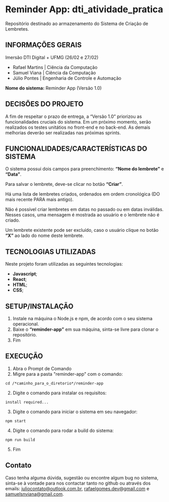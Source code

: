 # Reminder App: dti_atividade_pratica
Repositório destinado ao armazenamento do Sistema de Criação de Lembretes.

## INFORMAÇÕES GERAIS
Imersão DTI Digital + UFMG (26/02 e 27/02)
- Rafael Martins | Ciência da Computação
- Samuel Viana | Ciência da Computação
- Júlio Pontes | Engenharia de Controle e Automação


**Nome do sistema:** Reminder App (Versão 1.0)


## DECISÕES DO PROJETO
A fim de respeitar o prazo de entrega, a “Versão 1.0” priorizou as funcionalidades cruciais do sistema.
Em um próximo momento, serão realizados os testes unitátios no front-end e no back-end.
As demais melhorias deverão ser realizadas nas próximas sprints.


## FUNCIONALIDADES/CARACTERÍSTICAS DO SISTEMA
O sistema possui dois campos para preenchimento: **“Nome do lembrete”** e **“Data”**.

Para salvar o lembrete, deve-se clicar no botão **“Criar”**.

Há uma lista de lembretes criados, ordenados em ordem cronológica (DO mais recente PARA mais antigo).

Não é possível criar lembretes em datas no passado ou em datas inválidas. Nesses casos, uma mensagem é mostrada ao usuário e o lembrete não é criado.

Um lembrete existente pode ser excluído, caso o usuário clique no botão **“X”** ao lado do nome deste lembrete.


## TECNOLOGIAS UTILIZADAS
Neste projeto foram utilizadas as seguintes tecnologias:
- **Javascript**; 
- **React**;
- **HTML**;
- **CSS**;

## SETUP/INSTALAÇÃO
1)	Instale na máquina o Node.js e npm, de acordo com o seu sistema operacional.
2)	Baixe o **“reminder-app”** em sua máquina, sinta-se livre para clonar o repositório.
3)	Fim


## EXECUÇÃO
1)	Abra o Prompt de Comando
3)  Migre para a pasta "reminder-app" com o comando:
```
cd /*caminho_para_o_diretorio*/reminder-app
```
2)	Digite o comando para instalar os requisitos:
```
install required...
```
3)	Digite o comando para iniciar o sistema em seu navegador: 
```
npm start
```
4)	Digite o comando para rodar a build do sistema:
```
npm run build
```
5)	Fim

## Contato

Caso tenha alguma dúvida, sugestão ou encontre algum bug no sistema, sinta-se à vontade para nos contactar tanto no github ou através dos emails: [juliocontato@outlook.com.br](mailto:juliocontato@outlook.com.br), [rafaelgomes.dev@gmail.com](mailto:rafaelgomes@gmail.com) e [samuelsnviana@gmail.com](mailto:samuelviana@gmail.com).